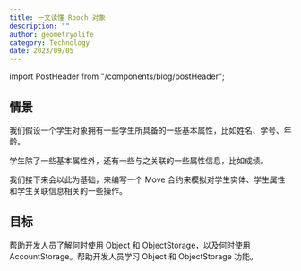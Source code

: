```yaml
---
title: 一文读懂 Rooch 对象
description: ""
author: geometryolife
category: Technology
date: 2023/09/05
---
```


import PostHeader from "/components/blog/postHeader";

<PostHeader />

## 情景

我们假设一个学生对象拥有一些学生所具备的一些基本属性，比如姓名、学号、年龄。

学生除了一些基本属性外，还有一些与之关联的一些属性信息，比如成绩。

我们接下来会以此为基础，来编写一个 Move 合约来模拟对学生实体、学生属性和学生关联信息相关的一些操作。

## 目标

帮助开发人员了解何时使用 Object 和 ObjectStorage，以及何时使用 AccountStorage。帮助开发人员学习 Object 和 ObjectStorage 功能。
